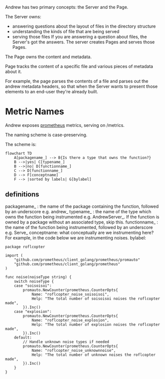 Andrew has two primary concepts: the Server and the Page.

The Server owns:
* answering questions about the layout of files in the directory structure
* understanding the kinds of file that are being served
* serving those files
If you are answering a question about files, the Server's got the answers. The server creates Pages
and serves those Pages.


The Page owns the content and metadata.

Page tracks the content of a specific file and various pieces of metadata about it.

For example, the page parses the contents of a file and parses out the andrew metadata headers, so that when the Server wants to present those elements to an end-user they're already built.


# Metric Names
Andrew exposes [prometheus](https://prometheus.io/docs/guides/go-application/) metrics, serving on /metrics.

The naming scheme is case-preserving.

The scheme is:

```mermaid
flowchart TD
    A[packagename_] --> B{Is there a type that owns the function?}
    B -->|yes| C[typename_]
    B -->|no| D[functionname_]
    C --> D[functionname_]
    D --> F[conceptname]
    F --> |sorted by labels| G[bylabel]
```

## definitions
packagename_ : the name of the package containing the function, followed by an underscore e.g. andrew_
typename_ : the name of the type which owns the function being instrumented e.g. AndrewServer_. If the function is owned by a package without an associated type, skip this.
functionname_ : the name of the function being instrumented, followed by an underscore e.g. Serve_
conceptname: what conceptually are we instrumenting here? For example, in the code below we are instrumenting noises.
bylabel: 
```
package roflcopter

import (
    "github.com/prometheus/client_golang/prometheus/promauto"
    "github.com/prometheus/client_golang/prometheus"
)

func noise(noiseType string) {
    switch noiseType {
    case "soisoisoi":
        promauto.NewCounter(prometheus.CounterOpts{
            Name: "roflcopter_noise_soisoisoi",
            Help: "The total number of soisoisoi noises the roflcopter made",
        }).Inc()
    case "explosion":
        promauto.NewCounter(prometheus.CounterOpts{
            Name: "roflcopter_noise_explosion",
            Help: "The total number of explosion noises the roflcopter made",
        }).Inc()
    default:
        // Handle unknown noise types if needed
        promauto.NewCounter(prometheus.CounterOpts{
            Name: "roflcopter_noise_unknownnoise",
            Help: "The total number of unknown noises the roflcopter made",
        }).Inc()
    }
}

```